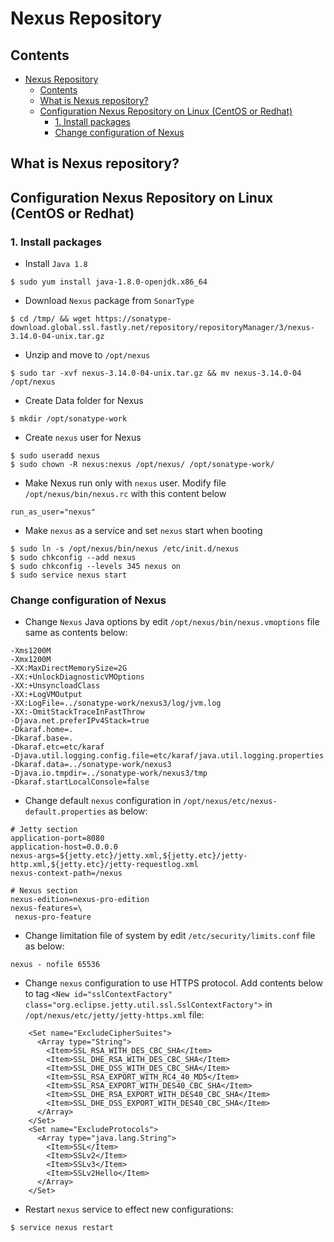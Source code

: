 # Nexus Repository

## Contents

- [Nexus Repository](#nexus-repository)
  - [Contents](#contents)
  - [What is Nexus repository?](#what-is-nexus-repository)
  - [Configuration Nexus Repository on Linux (CentOS or Redhat)](#configuration-nexus-repository-on-linux-centos-or-redhat)
    - [1. Install packages](#1-install-packages)
    - [Change configuration of Nexus](#change-configuration-of-nexus)

## What is Nexus repository?


## Configuration Nexus Repository on Linux (CentOS or Redhat)

### 1. Install packages

* Install `Java 1.8`

```
$ sudo yum install java-1.8.0-openjdk.x86_64
```

* Download `Nexus` package from `SonarType`

```
$ cd /tmp/ && wget https://sonatype-download.global.ssl.fastly.net/repository/repositoryManager/3/nexus-3.14.0-04-unix.tar.gz
```

* Unzip and move to `/opt/nexus`

```
$ sudo tar -xvf nexus-3.14.0-04-unix.tar.gz && mv nexus-3.14.0-04 /opt/nexus
```

* Create Data folder for Nexus

```
$ mkdir /opt/sonatype-work
```

* Create `nexus` user for Nexus

```
$ sudo useradd nexus
$ sudo chown -R nexus:nexus /opt/nexus/ /opt/sonatype-work/
```

* Make Nexus run only with `nexus` user. Modify file `/opt/nexus/bin/nexus.rc` with this content below

```
run_as_user="nexus"
```
* Make `nexus` as a service and set `nexus` start when booting

```
$ sudo ln -s /opt/nexus/bin/nexus /etc/init.d/nexus
$ sudo chkconfig --add nexus
$ sudo chkconfig --levels 345 nexus on
$ sudo service nexus start
```

### Change configuration of Nexus
* Change `Nexus` Java options by edit `/opt/nexus/bin/nexus.vmoptions` file same as contents below:

```
-Xms1200M
-Xmx1200M
-XX:MaxDirectMemorySize=2G
-XX:+UnlockDiagnosticVMOptions
-XX:+UnsyncloadClass
-XX:+LogVMOutput
-XX:LogFile=../sonatype-work/nexus3/log/jvm.log
-XX:-OmitStackTraceInFastThrow
-Djava.net.preferIPv4Stack=true
-Dkaraf.home=.
-Dkaraf.base=.
-Dkaraf.etc=etc/karaf
-Djava.util.logging.config.file=etc/karaf/java.util.logging.properties
-Dkaraf.data=../sonatype-work/nexus3
-Djava.io.tmpdir=../sonatype-work/nexus3/tmp
-Dkaraf.startLocalConsole=false
```

* Change default `nexus` configuration in `/opt/nexus/etc/nexus-default.properties` as below:

```
# Jetty section
application-port=8080
application-host=0.0.0.0
nexus-args=${jetty.etc}/jetty.xml,${jetty.etc}/jetty-http.xml,${jetty.etc}/jetty-requestlog.xml
nexus-context-path=/nexus

# Nexus section
nexus-edition=nexus-pro-edition
nexus-features=\
 nexus-pro-feature
```

* Change limitation file of system by edit `/etc/security/limits.conf` file as below:

```
nexus - nofile 65536
```

* Change `nexus` configuration to use HTTPS protocol. Add contents below to tag `<New id="sslContextFactory" class="org.eclipse.jetty.util.ssl.SslContextFactory">` in `/opt/nexus/etc/jetty/jetty-https.xml` file:

```
    <Set name="ExcludeCipherSuites">
      <Array type="String">
        <Item>SSL_RSA_WITH_DES_CBC_SHA</Item>
        <Item>SSL_DHE_RSA_WITH_DES_CBC_SHA</Item>
        <Item>SSL_DHE_DSS_WITH_DES_CBC_SHA</Item>
        <Item>SSL_RSA_EXPORT_WITH_RC4_40_MD5</Item>
        <Item>SSL_RSA_EXPORT_WITH_DES40_CBC_SHA</Item>
        <Item>SSL_DHE_RSA_EXPORT_WITH_DES40_CBC_SHA</Item>
        <Item>SSL_DHE_DSS_EXPORT_WITH_DES40_CBC_SHA</Item>
      </Array>
    </Set>
    <Set name="ExcludeProtocols">
      <Array type="java.lang.String">
        <Item>SSL</Item>
        <Item>SSLv2</Item>
        <Item>SSLv3</Item>
        <Item>SSLv2Hello</Item>
      </Array>
    </Set>
```

* Restart `nexus` service to effect new configurations:

```
$ service nexus restart
```
